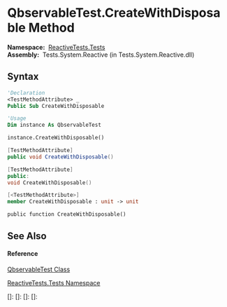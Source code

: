 # QbservableTest.CreateWithDisposable Method

**Namespace:**  [ReactiveTests.Tests](ReactiveTests.Tests\ReactiveTests.Tests.md)  
**Assembly:**  Tests.System.Reactive (in Tests.System.Reactive.dll)

## Syntax

```vb
'Declaration
<TestMethodAttribute> _
Public Sub CreateWithDisposable
```

```vb
'Usage
Dim instance As QbservableTest

instance.CreateWithDisposable()
```

```csharp
[TestMethodAttribute]
public void CreateWithDisposable()
```

```c++
[TestMethodAttribute]
public:
void CreateWithDisposable()
```

```fsharp
[<TestMethodAttribute>]
member CreateWithDisposable : unit -> unit 
```

```jscript
public function CreateWithDisposable()
```

## See Also

#### Reference

[QbservableTest Class](QbservableTest\QbservableTest.md)

[ReactiveTests.Tests Namespace](ReactiveTests.Tests\ReactiveTests.Tests.md)

[]: 
[]: 
[]: 
[]: 
